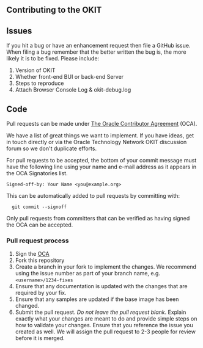 ## Contributing to the OKIT

## Issues

If you hit a bug or have an enhancement request then file a GitHub issue.
When filing a bug remember that the better written the bug is, the more likely it is
to be fixed. Please include:

1. Version of OKIT
2. Whether front-end BUI or back-end Server
3. Steps to reproduce
4. Attach Browser Console Log & okit-debug.log

## Code

Pull requests can be made under
[The Oracle Contributor Agreement](https://www.oracle.com/technetwork/community/oca-486395.html) (OCA).

We have a list of great things we want to implement.  If you have
ideas, get in touch directly or via the Oracle Technology Network
OKIT discussion forum
so we don't duplicate efforts.

For pull requests to be accepted, the bottom of your commit message must have 
the following line using your name and e-mail address as it appears in the
OCA Signatories list.

```
Signed-off-by: Your Name <you@example.org>
```

This can be automatically added to pull requests by committing with:

```
  git commit --signoff
```

Only pull requests from committers that can be verified as having
signed the OCA can be accepted.

### Pull request process

1. Sign the [OCA](https://www.oracle.com/technetwork/community/oca-486395.html)
2. Fork this repository
3. Create a branch in your fork to implement the changes. We recommend using the issue number as part of your branch name, e.g. `<username>/1234-fixes`
4. Ensure that any documentation is updated with the changes that are required by your fix.
5. Ensure that any samples are updated if the base image has been changed. 
6. Submit the pull request. *Do not leave the pull request blank*. 
   Explain exactly what your changes are meant to do and provide simple steps on how to validate your changes. 
   Ensure that you reference the issue you created as well. 
   We will assign the pull request to 2-3 people for review before it is merged.
